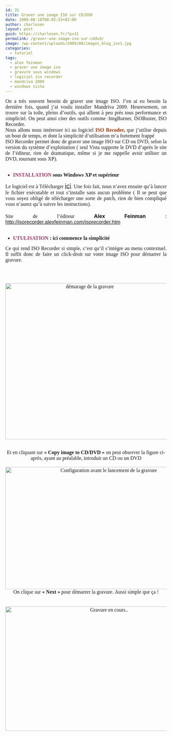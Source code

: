 ```yaml
---
id: 31
title: Graver une image ISO sur CD/DVD
date: 2009-08-18T08:02:53+02:00
author: charlesen
layout: post
guid: https://charlesen.fr/?p=31
permalink: /graver-une-image-iso-sur-cddvd/
image: /wp-content/uploads/2009/08/images_blog_iso1.jpg
categories:
  - tutoriel
tags:
  - alex feinman
  - graver une image iso
  - gravure sous windows
  - logiciel iso recorder
  - mandriva 2009
  - windows vista
---
```

<div style="text-align: justify;">
  <span style="font-family: book antiqua,palatino;"><span style="font-size: 12pt;">On a très souvent besoin de graver une image ISO. J&rsquo;en ai eu besoin la dernière fois, quand j&rsquo;ai voulu installer Mandriva 2009. Heuresement, on trouve sur la toile, pleins d&rsquo;outils, qui allient à peu près tous performance et simplicité. On peut ainsi citer des outils comme :ImgBurner, ISOBuster, ISO Recorder.</span></span>
</div>

<div style="text-align: justify;">
  <span style="font-family: book antiqua,palatino;"><span style="font-size: 12pt;">Nous allons nous intéresser ici au logiciel <span style="color: #993300;"><strong>ISO Recoder,</strong></span> que j&rsquo;utilise depuis un bout de temps, et dont la simplicité d&rsquo;utilisation m&rsquo;a fortement frappé<br /></span></span>
</div>

<!--more-->

<div style="text-align: justify;">
  <span style="font-family: book antiqua,palatino;"><span style="font-size: 12pt;"> ISO Recorder permet donc de graver une image ISO sur CD ou DVD, selon la version du système d&rsquo;exploitation ( seul Vista supporte le DVD d&rsquo;après le site de l&rsquo;éditeur, rien de dramatique, même si je me rappelle avoir utiliser un DVD, tournant sous XP).</span></span>
</div>

<div style="text-align: justify;">
  <span style="color: #993366;"><span style="font-family: book antiqua,palatino;"><span style="font-size: 12pt;"><br /></span></span></span>
</div>

<div style="text-align: justify;">
  <ul>
    <li>
      <span style="font-family: book antiqua,palatino;"><span style="font-size: 12pt;"><strong> <span style="color: #993366;">INSTALLATION</span> sous Windows XP et supérieur</strong></span></span>
    </li>
  </ul>
</div>

<div style="text-align: justify;">
  <span style="font-family: book antiqua,palatino;"><span style="font-size: 12pt;">Le logiciel est à Télécharger</span></span> <a href="http://www.01net.com/telecharger/windows/Utilitaire/gravure/fiches/33381.html" target="_blank"><span style="font-size: 14pt;">ici</span></a>. <span style="font-family: book antiqua,palatino;"><span style="font-size: 12pt;">Une fois fait, nous n&rsquo;avez ensuite qu&rsquo;à lancer le fichier exécutable et tout s&rsquo;installe sans aucun problème ( Il se peut que vous soyez obligé de télécharger une sorte de patch, rien de bien compliqué vous n&rsquo;aurez qu&rsquo;à suivre les instructions).</span></span>
</div>

<div style="text-align: justify;">
  <span style="font-family: book antiqua,palatino;"><span style="font-size: 12pt;"><br /></span></span>
</div>

<div style="text-align: justify;">
  <span style="font-size: 12pt;"><span style="font-family: book antiqua,palatino;">Site de l&rsquo;éditeur </span></span> <span style="font-size: 12pt;"><strong>Alex Feinman</strong></span><span style="font-size: 12pt;"><span style="font-family: book antiqua,palatino;"> : </span><span style="font-family: comic sans ms,sans-serif;"><a href="http://isorecorder.alexfeinman.com/isorecorder.htm" target="_blank">http://isorecorder.alexfeinman.com/isorecorder.htm</a></span></span>
</div>

<div style="text-align: justify;">
  <span style="color: #993366;"><span style="font-family: book antiqua,palatino;"><span style="font-size: 12pt;"><br /></span></span></span>
</div>

<div style="text-align: justify;">
  <ul>
    <li>
      <span style="font-family: book antiqua,palatino;"><span style="font-size: 12pt;"><strong><span style="color: #993366;"> UTULISATION</span> : ici commence la simplicité</strong></span></span>
    </li>
  </ul>
</div>

<div style="text-align: justify;">
  <span style="font-family: book antiqua,palatino;"><span style="font-size: 12pt;">Ce qui rend ISO Recorder si simple, c&rsquo;est qu&rsquo;il s&rsquo;intègre au menu contextuel. Il suffit donc de faire un click-droit sur votre image ISO pour démarrer la gravure.</span></span>
</div>

<div style="text-align: justify;">
  <span style="font-family: book antiqua,palatino;"><span style="font-size: 12pt;"><br /></span></span>
</div>

<p style="text-align: center;">
   
</p>

<div style="text-align: center;">
  <div style="text-align: center;">
    <span style="font-family: book antiqua,palatino;"><span style="font-size: 12pt;"><img loading="lazy" class=" size-full wp-image-28" src="https://charlesen.fr/wp-content/uploads/2009/08/images_blog_iso1.jpg" alt="démarage de la gravure" width="512" height="487" srcset="https://charlesen.fr/wp-content/uploads/2009/08/images_blog_iso1.jpg 512w, https://charlesen.fr/wp-content/uploads/2009/08/images_blog_iso1-300x285.jpg 300w" sizes="(max-width: 512px) 100vw, 512px" /></span></span>
  </div></p>
</div>

<div style="text-align: center;">
  <span style="font-family: book antiqua,palatino;"><span style="font-size: 12pt;"><br /></span></span>
</div>

<div style="text-align: center;">
  <span style="font-family: book antiqua,palatino;"><span style="font-size: 12pt;">Et en cliquant sur <strong>« Copy image to CD/DVD »</strong> on peut observer la figure ci-après, ayant au préalable, introduit un CD ou un DVD</span></span>
</div>

<div style="text-align: center;">
  <span style="font-family: book antiqua,palatino;"><span style="font-size: 12pt;"><br /></span></span>
</div>

<div style="text-align: center;">
  <span style="font-family: book antiqua,palatino;"><span style="font-size: 12pt;"><img loading="lazy" class=" size-full wp-image-29" src="https://charlesen.fr/wp-content/uploads/2009/08/images_blog_iso2.jpg" alt="Configuration avant le lancement de la gravure" width="630" height="381" srcset="https://charlesen.fr/wp-content/uploads/2009/08/images_blog_iso2.jpg 630w, https://charlesen.fr/wp-content/uploads/2009/08/images_blog_iso2-300x181.jpg 300w" sizes="(max-width: 630px) 100vw, 630px" /></span></span>
</div>

<div style="text-align: center;">
  <span style="font-family: book antiqua,palatino;"><span style="font-size: 12pt;">On clique sur <strong>« Next »</strong> pour démarrer la gravure. Aussi simple que ça !</span></span>
</div>

<div style="text-align: center;">
  <span style="font-family: book antiqua,palatino;"><span style="font-size: 12pt;"><br /></span></span>
</div>

<div style="text-align: center;">
  <span style="font-family: book antiqua,palatino;"><span style="font-size: 12pt;"><br /></span></span>
</div>

<div style="text-align: center;">
  <span style="font-family: book antiqua,palatino;"><span style="font-size: 12pt;"><img loading="lazy" class=" size-full wp-image-30" src="https://charlesen.fr/wp-content/uploads/2009/08/images_blog_iso3.jpg" alt="Gravure en cours.." width="632" height="388" srcset="https://charlesen.fr/wp-content/uploads/2009/08/images_blog_iso3.jpg 632w, https://charlesen.fr/wp-content/uploads/2009/08/images_blog_iso3-300x184.jpg 300w" sizes="(max-width: 632px) 100vw, 632px" /></span></span>
</div>